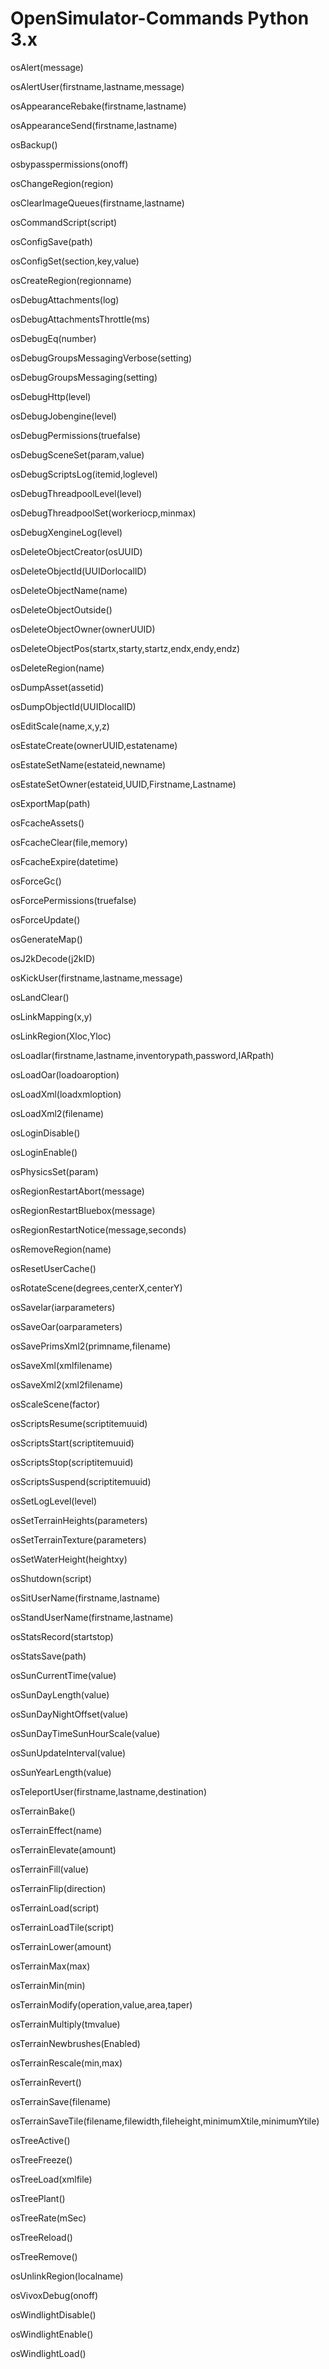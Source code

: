 # OpenSimulator-Commands Python 3.x

osAlert(message)

osAlertUser(firstname,lastname,message)

osAppearanceRebake(firstname,lastname)

osAppearanceSend(firstname,lastname)

osBackup()

osbypasspermissions(onoff)

osChangeRegion(region)

osClearImageQueues(firstname,lastname)

osCommandScript(script)

osConfigSave(path)

osConfigSet(section,key,value)

osCreateRegion(regionname)

osDebugAttachments(log)

osDebugAttachmentsThrottle(ms)

osDebugEq(number)

osDebugGroupsMessagingVerbose(setting)

osDebugGroupsMessaging(setting)

osDebugHttp(level)

osDebugJobengine(level)

osDebugPermissions(truefalse)

osDebugSceneSet(param,value)

osDebugScriptsLog(itemid,loglevel)

osDebugThreadpoolLevel(level)

osDebugThreadpoolSet(workeriocp,minmax)

osDebugXengineLog(level)

osDeleteObjectCreator(osUUID)

osDeleteObjectId(UUIDorlocalID)

osDeleteObjectName(name)

osDeleteObjectOutside()

osDeleteObjectOwner(ownerUUID)

osDeleteObjectPos(startx,starty,startz,endx,endy,endz)

osDeleteRegion(name)

osDumpAsset(assetid)

osDumpObjectId(UUIDlocalID)

osEditScale(name,x,y,z)

osEstateCreate(ownerUUID,estatename)

osEstateSetName(estateid,newname)

osEstateSetOwner(estateid,UUID,Firstname,Lastname)

osExportMap(path)

osFcacheAssets()

osFcacheClear(file,memory)

osFcacheExpire(datetime)

osForceGc()

osForcePermissions(truefalse)

osForceUpdate()

osGenerateMap()

osJ2kDecode(j2kID)

osKickUser(firstname,lastname,message)

osLandClear()

osLinkMapping(x,y)

osLinkRegion(Xloc,Yloc)

osLoadIar(firstname,lastname,inventorypath,password,IARpath)

osLoadOar(loadoaroption)

osLoadXml(loadxmloption)

osLoadXml2(filename)

osLoginDisable()

osLoginEnable()

osPhysicsSet(param)

osRegionRestartAbort(message)

osRegionRestartBluebox(message)

osRegionRestartNotice(message,seconds)

osRemoveRegion(name)

osResetUserCache()

osRotateScene(degrees,centerX,centerY)

osSaveIar(iarparameters)

osSaveOar(oarparameters)

osSavePrimsXml2(primname,filename)

osSaveXml(xmlfilename)

osSaveXml2(xml2filename)

osScaleScene(factor)

osScriptsResume(scriptitemuuid)

osScriptsStart(scriptitemuuid)

osScriptsStop(scriptitemuuid)

osScriptsSuspend(scriptitemuuid)

osSetLogLevel(level)

osSetTerrainHeights(parameters)

osSetTerrainTexture(parameters)

osSetWaterHeight(heightxy)

osShutdown(script)

osSitUserName(firstname,lastname)

osStandUserName(firstname,lastname)

osStatsRecord(startstop)

osStatsSave(path)

osSunCurrentTime(value)

osSunDayLength(value)

osSunDayNightOffset(value)

osSunDayTimeSunHourScale(value)

osSunUpdateInterval(value)

osSunYearLength(value)

osTeleportUser(firstname,lastname,destination)

osTerrainBake()

osTerrainEffect(name)

osTerrainElevate(amount)

osTerrainFill(value)

osTerrainFlip(direction)

osTerrainLoad(script)

osTerrainLoadTile(script)

osTerrainLower(amount)

osTerrainMax(max)

osTerrainMin(min)

osTerrainModify(operation,value,area,taper)

osTerrainMultiply(tmvalue)

osTerrainNewbrushes(Enabled)

osTerrainRescale(min,max)

osTerrainRevert()

osTerrainSave(filename)

osTerrainSaveTile(filename,filewidth,fileheight,minimumXtile,minimumYtile)

osTreeActive()

osTreeFreeze()

osTreeLoad(xmlfile)

osTreePlant()

osTreeRate(mSec)

osTreeReload()

osTreeRemove()

osUnlinkRegion(localname)

osVivoxDebug(onoff)

osWindlightDisable()

osWindlightEnable()

osWindlightLoad()
